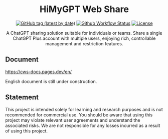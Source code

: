 <h1 align="center">HiMyGPT Web Share</h1>

<div align="center">

[![GitHub tag (latest by date)](https://img.shields.io/github/v/tag/moeakwak/chatgpt-web-share?label=container&logo=docker)](https://github.com/moeakwak/chatgpt-web-share/pkgs/container/chatgpt-web-share)
[![Github Workflow Status](https://img.shields.io/github/actions/workflow/status/moeakwak/chatgpt-web-share/docker-image.yml?label=build)](https://github.com/moeakwak/chatgpt-web-share/actions)
[![License](https://img.shields.io/github/license/moeakwak/chatgpt-web-share)](https://github.com/moeakwak/chatgpt-web-share/blob/main/LICENSE)

A ChatGPT sharing solution suitable for individuals or teams. Share a single ChatGPT Plus account with multiple users, enjoying rich, controllable management and restriction features.

</div>

## Document

https://cws-docs.pages.dev/en/

English document is still under construction.

## Statement

This project is intended solely for learning and research purposes and is not recommended for commercial use. You should be aware that using this project may violate relevant user agreements and understand the associated risks. We are not responsible for any losses incurred as a result of using this project.
